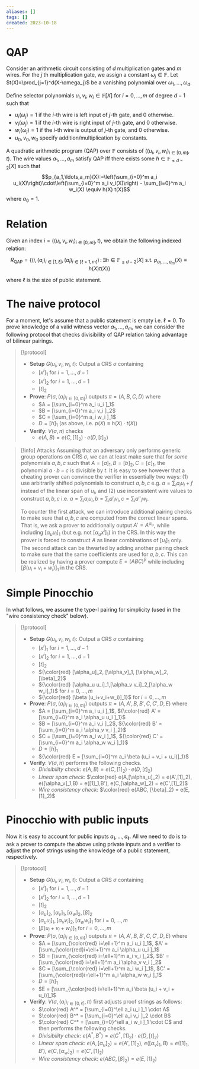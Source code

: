 ```yaml
---
aliases: []
tags: []
created: 2023-10-18
---
```

# QAP
Consider an arithmetic circuit consisting of $d$ multiplication gates and $m$ wires. 
For the $j$ th multiplication gate, we assign a constant $\omega_j\in\mathbb{F}$. Let $t(X)=\prod_{j=1}^d(X-\omega_j)$ be a vanishing polynomial over $\omega_1,\ldots,\omega_d$.

Define selector polynomials $u_i,v_i,w_i\in\mathbb{F}[X]$ for $i=0,\ldots,m$ of degree $d-1$ such that
  - $u_i(\omega_j)=1$ if the $i$-th wire is left input of $j$-th gate, and $0$ otherwise.
  - $v_i(\omega_j)=1$ if the $i$-th wire is right input of $j$-th gate, and $0$ otherwise.
  - $w_i(\omega_j)=1$ if the $i$-th wire is output of $j$-th gate, and $0$ otherwise.
  - $u_0,v_0,w_0$ specify addition/multiplication by constants. 

A quadratic arithmetic program (QAP) over $\mathbb{F}$ consists of $((u_i,v_i,w_i)_{i\in[0,m]},t)$.
The wire values $a_1,\ldots,a_m$ satisfy QAP iff there exists some $h\in\mathbb{F}_{\leq d-2}[X]$ such that
$$p_{a_1,\ldots,a_m}(X):=\left(\sum_{i=0}^m a_i u_i(X)\right)\cdot\left(\sum_{i=0}^m a_i v_i(X)\right) - \sum_{i=0}^m a_i w_i(X) \equiv h(X) t(X)$$
where $a_0=1$. 

# Relation
Given an index $i = ((u_i,v_i,w_i)_{i\in[0,m]},t)$, we obtain the following indexed relation:

$$R_{\text{QAP}}= \left\{(i,(a_i)_{i\in[1,\ell]},(a_i)_{i\in[\ell+1,m]}) \,:\, \exists h\in\mathbb{F}_{\leq d-2}[X] \text{ s.t. }p_{a_1,\ldots,a_m}(X) \equiv h(X) t(X)  \right\}$$

where $\ell$ is the size of public statement. 

# The naive protocol
For a moment, let's assume that a public statement is empty i.e. $\ell=0$.
To prove knowledge of a valid witness vector $a_1,\ldots,a_m$, we can consider the following protocol that checks divisibility of QAP relation taking advantage of bilinear pairings. 

> [!protocol] 
> - **Setup** $G(u_i,v_i,w_i,t)$: Output a CRS $\sigma$ containing
>   - $[x^i]_1$ for $i=1,\ldots,d-1$
>   - $[x^i]_2$ for $i=1,\ldots,d-1$
>   - $[t]_2$
> - **Prove**: $P(\sigma,(a_i)_{i\in [0,m]})$ outputs $\pi = (A,B,C,D)$ where
>   - $A = [\sum_{i=0}^m a_i u_i ]_1$
>   - $B = [\sum_{i=0}^m a_i v_i ]_2$
>   - $C = [\sum_{i=0}^m a_i w_i ]_1$
>   - $D = [h]_1$ (as above, i.e. $p(X) \equiv h(X)\cdot t(X)$)
> - **Verify**: $V(\sigma,\pi)$ checks
>   - $e(A,B) = e(C,[1]_2) \cdot e(D, [t]_2)$

> [!info] Attacks
> Assuming that an adversary only performs generic group operations on CRS $\sigma$, we can at least make sure that for *some* polynomials $a,b,c$ such that $A=[a]_1,B=[b]_2,C=[c]_1$, the polynomial $a\cdot b- c$ is divisible by $t$. It is easy to see however that a cheating prover can convince the verifier in essentially two ways: (1) use arbitrarily shifted polynomials to construct $a,b,c$ e.g. $a = \sum_i a_i u_i + f$ instead of the linear span of $u_i$, and  (2) use inconsistent wire values to construct $a,b,c$ i.e. $a = \sum_i a_i u_i, b = \sum_i a'_i v_i, c = \sum_i a''_i w_i$. 
> 
> To counter the first attack, we can introduce additional pairing checks to make sure that $a,b,c$ are computed from the correct linear spans. That is, we ask a prover to additionally output $A'=A^{\alpha_u}$, while including $[\alpha_u u_i]_1$ (but e.g. not $[\alpha_u x^i]_1$) in the CRS. In this way the prover is forced to construct $A$ as linear combinations of $[u_i]_1$ only. 
> The second attack can be thwarted by adding another pairing check to make sure that the same coefficients are used for $a,b,c$. This can be realized by having a prover compute $E=(ABC)^\beta$ while including $[\beta(u_i+v_i+w_i)]_1$ in the CRS. 

# Simple Pinocchio
In what follows, we assume the type-I pairing for simplicity (used in the "wire consistency check" below). 
> [!protocol] 
> - **Setup** $G(u_i,v_i,w_i,t)$: Output a CRS $\sigma$ containing
>   - $[x^i]_1$ for $i=1,\ldots,d-1$
>   - $[x^i]_2$ for $i=1,\ldots,d-1$
>   - $[t]_2$
>   - ${\color{red} [\alpha_u]_2, [\alpha_v]_1, [\alpha_w]_2, [\beta]_2}$
>   - ${\color{red} [\alpha_u u_i]_1,[\alpha_v v_i]_2,[\alpha_w w_i]_1}$ for $i=0,\ldots,m$
>   - ${\color{red} [\beta (u_i+v_i+w_i)]_1}$ for $i=0,\ldots,m$
> - **Prove**: $P(\sigma,(a_i)_{i\in [0,m]})$ outputs $\pi = (A,A',B,B',C,C',D,E)$ where
>   - $A = [\sum_{i=0}^m a_i u_i ]_1$, ${\color{red} A' = [\sum_{i=0}^m a_i \alpha_u u_i ]_1}$
>   - $B = [\sum_{i=0}^m a_i v_i ]_2$, ${\color{red} B' = [\sum_{i=0}^m a_i \alpha_v v_i ]_2}$
>   - $C = [\sum_{i=0}^m a_i w_i ]_1$, ${\color{red} C' = [\sum_{i=0}^m a_i \alpha_w w_i ]_1}$
>   - $D = [h]_1$
>   - ${\color{red} E = [\sum_{i=0}^m a_i \beta (u_i + v_i + u_i)]_1}$
> - **Verify**: $V(\sigma,\pi)$ performs the following checks.
>   - *Divisibility check*: $e(A,B) = e(C,[1]_2) \cdot e(D, [t]_2)$ 
>   - *Linear span check*: $\color{red} e(A,[\alpha_u]_2) = e(A',[1]_2), e([\alpha_v]_1,B) = e([1]_1,B'), e(C,[\alpha_w]_2) = e(C',[1]_2)$
>   - *Wire consistency check*: $\color{red} e(ABC, [\beta]_2) = e(E, [1]_2)$ 

# Pinocchio with public inputs
Now it is easy to account for public inputs $a_1,\ldots,a_\ell$. All we need to do is to ask a prover to compute the above using private inputs and a verifier to adjust the proof strings using the knowledge of a public statement, respectively.

> [!protocol] 
> - **Setup** $G(u_i,v_i,w_i,t)$: Output a CRS $\sigma$ containing
>   - $[x^i]_1$ for $i=1,\ldots,d-1$
>   - $[x^i]_2$ for $i=1,\ldots,d-1$
>   - $[t]_2$
>   - $[\alpha_u]_2, [\alpha_v]_1, [\alpha_w]_2, [\beta]_2$
>   - $[\alpha_u u_i]_1,[\alpha_v v_i]_2,[\alpha_w w_i]_1$ for $i=0,\ldots,m$
>   - $[\beta (u_i+v_i+w_i)]_1$ for $i=0,\ldots,m$
> - **Prove**: $P(\sigma,(a_i)_{i\in [0,m]})$ outputs $\pi = (A,A',B,B',C,C',D,E)$ where
>   - $A = [\sum_{\color{red} i=\ell+1}^m a_i u_i ]_1$, $A' = [\sum_{\color{red}i=\ell+1}^m a_i \alpha_u u_i ]_1$
>   - $B = [\sum_{\color{red} i=\ell+1}^m a_i v_i ]_2$, $B' = [\sum_{\color{red} i=\ell+1}^m a_i \alpha_v v_i ]_2$
>   - $C = [\sum_{\color{red} i=\ell+1}^m a_i w_i ]_1$, $C' = [\sum_{\color{red}i=\ell+1}^m a_i \alpha_w w_i ]_1$
>   - $D = [h]_1$
>   - $E = [\sum_{\color{red} i=\ell+1}^m a_i \beta (u_i + v_i + u_i)]_1$
> - **Verify**: $V(\sigma,(a_i)_{i\in [0,\ell]},\pi)$ first adjusts proof strings as follows:
>   - $\color{red} A^* = [\sum_{i=0}^\ell a_i u_i ]_1 \cdot A$
>   - $\color{red} B^* = [\sum_{i=0}^\ell a_i v_i ]_2 \cdot B$
>   - $\color{red} C^* = [\sum_{i=0}^\ell a_i w_i ]_1 \cdot C$
> and then performs the following checks.
>   - *Divisibility check*: $e(A^*,B^*) = e(C^*,[1]_2) \cdot e(D, [t]_2)$ 
>   - *Linear span check*: $e(A,[\alpha_u]_2) = e(A',[1]_2)$, $e([\alpha_v]_1,B) = e([1]_1,B')$, $e(C,[\alpha_w]_2) = e(C',[1]_2)$
>   - *Wire consistency check*: $e(ABC, [\beta]_2) = e(E, [1]_2)$ 